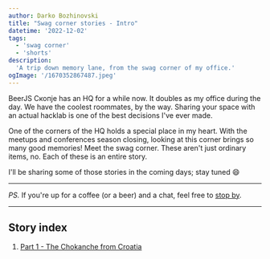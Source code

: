 ```yaml
---
author: Darko Bozhinovski
title: "Swag corner stories - Intro"
datetime: '2022-12-02'
tags:
  - 'swag corner'
  - 'shorts'
description:
  'A trip down memory lane, from the swag corner of my office.'
ogImage: '/1670352867487.jpeg'
---
```


BeerJS Скопје has an HQ for a while now. It doubles as my office during the day. We have the coolest roommates, by the way. Sharing your space with an actual hacklab is one of the best decisions I've ever made.

One of the corners of the HQ holds a special place in my heart. With the meetups and conferences season closing, looking at this corner brings so many good memories! Meet the swag corner. These aren't just ordinary items, no. Each of these is an entire story.

I'll be sharing some of those stories in the coming days; stay tuned 😄

---

_PS._ If you're up for a coffee (or a beer) and a chat, feel free to [stop by](https://goo.gl/maps/e27P6Qiqos5GorpMA).

---

## Story index

1. [Part 1 - The Chokanche from Croatia](/posts/swag-corner-stories---1-chokanche)
